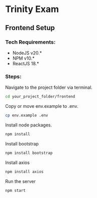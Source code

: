 # Trinity Exam

## Frontend Setup

### Tech Requirements:

- NodeJS v20.*
- NPM v10.*
- ReactJS 18.*

### Steps:
Navigate to the project folder via terminal.
```sh
cd your_project_folder/frontend
```
Copy or move env.example to .env.
```sh
cp env.example .env
```
Install node packages.
```sh
npm install
```
Install bootstrap
```sh
npm install bootstrap
```
Install axios
```sh
npm install axios
```
Run the server
```sh
npm start
```
